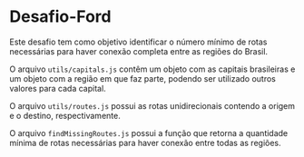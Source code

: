 # Desafio-Ford

Este desafio tem como objetivo identificar o número mínimo de rotas necessárias para haver conexão completa entre as regiões do Brasil.

O arquivo ```utils/capitals.js``` contêm um objeto com as capitais brasileiras e um objeto com a região em que faz parte, podendo ser utilizado outros valores para cada capital.

O arquivo ```utils/routes.js``` possui as rotas unidirecionais contendo a origem e o destino, respectivamente.

O arquivo ```findMissingRoutes.js``` possui a função que retorna a quantidade mínima de rotas necessárias para haver conexão entre todas as regiões.
